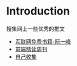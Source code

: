# Introduction

搜集网上一些优秀的推文

* [互联网免费书籍-阮一峰](https://github.com/AlineZhang/information/tree/c0cf180ed2bd5b577a730685d6754630ae4e6c15/free-books/README.md)
* [前端精读周刊](https://github.com/AlineZhang/information/tree/c0cf180ed2bd5b577a730685d6754630ae4e6c15/weekly/readme.md)
* [自己收集](https://github.com/AlineZhang/information/tree/c0cf180ed2bd5b577a730685d6754630ae4e6c15/gather-self/README.md)

